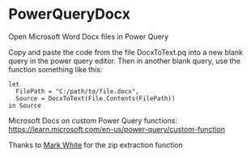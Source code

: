 # PowerQueryDocx
Open Microsoft Word Docx files in Power Query

Copy and paste the code from the file DocxToText.pq into a new blank query in the power query editor. 
Then in another blank query, use the function something like this: 

```
let 
  FilePath = "C:/path/to/file.docx",
  Source = DocxToText(File.Contents(FilePath))
in Source
```

Microsoft Docs on custom Power Query functions: https://learn.microsoft.com/en-us/power-query/custom-function

Thanks to [Mark White](https://sql10.blogspot.com/2016/06/reading-zip-files-in-powerquery-m.html) for the zip extraction function
